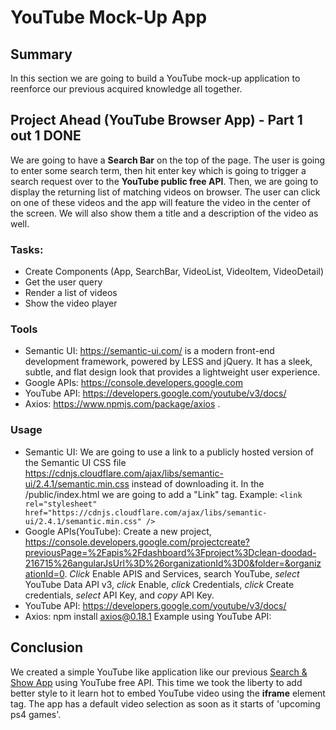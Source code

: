 # YouTube Mock-Up App 

## Summary
In this section we are going to build a YouTube mock-up application to reenforce our previous acquired knowledge all together. 


## Project Ahead (YouTube Browser App) - Part 1 out 1 DONE
We are going to have a **Search Bar** on the top of the page. The user is going to enter some search term, then hit enter key which is going to trigger a search request over to the **YouTube public free API**. Then, we are going to display the returning list of matching videos on browser. The user can click on one of these videos and the app will feature the video in the center of the screen. We will also show them a title and a description of the video as well. 

### Tasks:
- Create Components (App, SearchBar, VideoList, VideoItem, VideoDetail)
- Get the user query
- Render a list of videos
- Show the video player

### Tools
- Semantic UI: https://semantic-ui.com/ is a modern front-end development framework, powered by LESS and jQuery. It has a sleek, subtle, and flat design look that provides a lightweight user experience.
- Google APIs: https://console.developers.google.com 
- YouTube API: https://developers.google.com/youtube/v3/docs/ 
- Axios: https://www.npmjs.com/package/axios .

### Usage
- Semantic UI: We are going to use a link to a publicly hosted version of the Semantic UI CSS file https://cdnjs.cloudflare.com/ajax/libs/semantic-ui/2.4.1/semantic.min.css instead of downloading it. In the /public/index.html we are going to add a "Link" tag. Example: `<link rel="stylesheet" href="https://cdnjs.cloudflare.com/ajax/libs/semantic-ui/2.4.1/semantic.min.css" />`
- Google APIs(YouTube): Create a new project, https://console.developers.google.com/projectcreate?previousPage=%2Fapis%2Fdashboard%3Fproject%3Dclean-doodad-216715%26angularJsUrl%3D%26organizationId%3D0&folder=&organizationId=0. *Click* Enable APIS and Services, search YouTube, *select* YouTube Data API v3, *click* Enable, *click* Credentials, *click* Create credentials, *select* API Key, and *copy* API Key.
- YouTube API: https://developers.google.com/youtube/v3/docs/ 
- Axios: npm install axios@0.18.1 Example using YouTube API:

## Conclusion
We created a simple YouTube like application like our previous [Search & Show App](https://github.com/araqueheinz/Learning_React/tree/8_List_Records) using YouTube free API. This time we took the liberty to add better style to it learn hot to embed YouTube video using the **iframe** element tag. The app has a default video selection as soon as it starts of 'upcoming ps4 games'.
